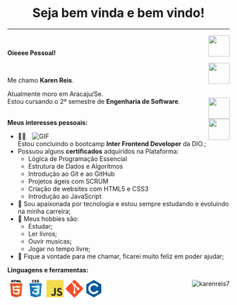 <h1 align="center"> Seja bem vinda e bem vindo! </h1>
<hr />
<a href="https://github.com/karenreis7" target="_blank">
  <img align="right" src="https://cdn.iconscout.com/icon/free/png-256/github-108-438008.png" width="48px" height="48px">
</a><br />
<p align="left" > 
  <b>Oieeee Pessoal!</b>
</p>
<a href="https://www.instagram.com/reiskaah_/" target="_blank">
  <img align="right" src="https://img.icons8.com/ios-filled/50/000000/instagram-new--v1.png" width="48px" height="48px">
</a><br />
<p align="left" >
Me chamo <b> Karen Reis</b>.
</p>
<p align="left" >
Atualmente moro em Aracaju/Se.<br />
Estou cursando o 2º semestre de <b>Engenharia de Software</b>. <a href="mailto:karenreis7@hotmail.com" alt="Outlook">
  <img align="right" src="https://img.icons8.com/fluency-systems-filled/48/000000/ms-outlook.png" width="48px" height="48px">
</a><br /></br> 
</p>
<a href="https://www.linkedin.com/in/karenreis7" target="_blank">
  <img align="right" src="https://img.icons8.com/ios-filled/50/000000/linkedin.png" width="48px" height="48px">
</a>

**Meus interesses pessoais:**

<img align="right" alt="GIF" src="https://octocat-generator-assets.githubusercontent.com/my-octocat-1612547785236.png" width="400px" />

- 👩‍💻 Estou concluindo o bootcamp **Inter Frontend Developer** da DIO.;
- Possuou alguns **certificados** adquiridos na Plataforma:
  - Lógica de Programação Essencial
  - Estrutura de Dados e Algoritmos
  - Introdução ao Git e ao GitHub
  - Projetos ágeis com SCRUM
  - Criação de websites com HTML5 e CSS3
  - Introdução ao JavaScript
- 💼 Sou apaixonada por tecnologia e estou sempre estudando e evoluindo na minha carreira;
- 👾 Meus hobbies são: 
  - Estudar;
  - Ler livros;
  - Ouvir musicas; 
  - Jogar no tempo livre;
- 💬 Fique a vontade para me chamar, ficarei muito feliz em poder ajudar;


**Linguagens e ferramentas:**  

<p align="left">
<img src="https://raw.githubusercontent.com/devicons/devicon/master/icons/html5/html5-original-wordmark.svg" alt="html5" width="40" height="40"/> 
<img src="https://raw.githubusercontent.com/devicons/devicon/master/icons/css3/css3-original-wordmark.svg" alt="css3" width="40" height="40"/> 
<img src="https://raw.githubusercontent.com/devicons/devicon/master/icons/javascript/javascript-original.svg" alt="javascript" width="40" height="40"/> 
<img src="https://raw.githubusercontent.com/devicons/devicon/master/icons/git/git-original.svg" alt="git" width="40" height="40"/> 
<img src="https://raw.githubusercontent.com/devicons/devicon/master/icons/c/c-plain.svg" alt="C" width="40" height="40" />
<img align="right" src="https://github-readme-stats.vercel.app/api?username=karenreis7&show_icons=true&locale=en" alt="karenreis7" />
</p>






